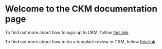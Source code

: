 # **Welcome to the CKM documentation page**

To find out more about how to sign up to CKM, follow [this link](https://github.com/freshehrteam/raw/gh-pages/CKM-Review/docs/signup.md)

To find out more about how to do a template review in CKM, follow [this link](https://github.com/freshehrteam/raw/gh-pages/CKM-Review/docs/review.md)
